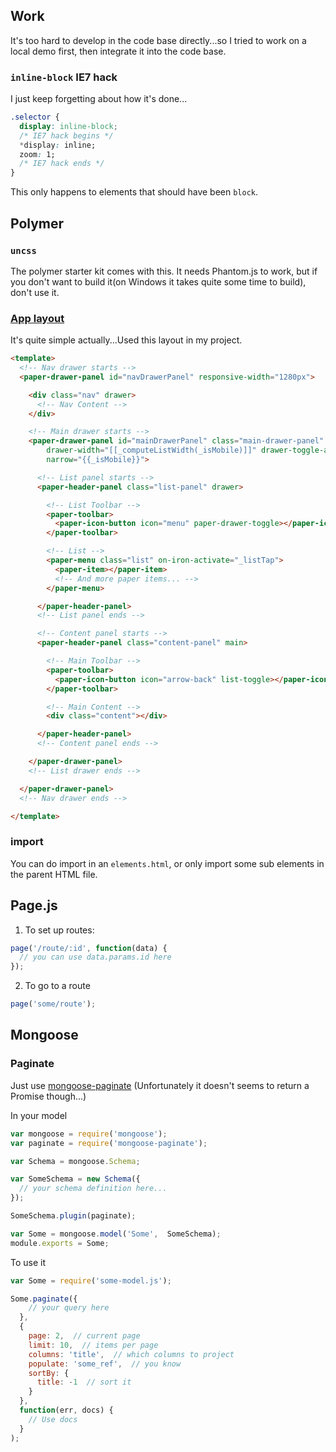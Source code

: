 ## Work

It's too hard to develop in the code base directly...so I tried to work on a local demo first, then integrate it into the code base.


### `inline-block` IE7 hack

I just keep forgetting about how it's done...

```css
.selector {
  display: inline-block;
  /* IE7 hack begins */
  *display: inline;
  zoom: 1;
  /* IE7 hack ends */
}
```

This only happens to elements that should have been `block`.

## Polymer

### `uncss`

The polymer starter kit comes with this. It needs Phantom.js to work, but if you don't want to build it(on Windows it takes quite some time to build), don't use it.

### [App layout](https://github.com/PolymerElements/app-layout-templates)

It's quite simple actually...Used this layout in my project.

```html
<template>
  <!-- Nav drawer starts -->
  <paper-drawer-panel id="navDrawerPanel" responsive-width="1280px">

    <div class="nav" drawer>
      <!-- Nav Content -->
    </div>

    <!-- Main drawer starts -->
    <paper-drawer-panel id="mainDrawerPanel" class="main-drawer-panel" main responsive-width="600px"
        drawer-width="[[_computeListWidth(_isMobile)]]" drawer-toggle-attribute="list-toggle"
        narrow="{{_isMobile}}">

      <!-- List panel starts -->
      <paper-header-panel class="list-panel" drawer>

        <!-- List Toolbar -->
        <paper-toolbar>
          <paper-icon-button icon="menu" paper-drawer-toggle></paper-icon-button>
        </paper-toolbar>

        <!-- List -->
        <paper-menu class="list" on-iron-activate="_listTap">
          <paper-item></paper-item>
          <!-- And more paper items... -->
        </paper-menu>

      </paper-header-panel>
      <!-- List panel ends -->

      <!-- Content panel starts -->
      <paper-header-panel class="content-panel" main>

        <!-- Main Toolbar -->
        <paper-toolbar>
          <paper-icon-button icon="arrow-back" list-toggle></paper-icon-button>
        </paper-toolbar>

        <!-- Main Content -->
        <div class="content"></div>

      </paper-header-panel>
      <!-- Content panel ends -->

    </paper-drawer-panel>
    <!-- List drawer ends -->

  </paper-drawer-panel>
  <!-- Nav drawer ends -->

</template>
```

### import

You can do import in an `elements.html`, or only import some sub elements in the parent HTML file.

## Page.js

1. To set up routes:

  ```js
  page('/route/:id', function(data) {
    // you can use data.params.id here
  });
  ```
2. To go to a route

  ```js
  page('some/route');
  ```

## Mongoose

### Paginate

Just use [mongoose-paginate](https://github.com/edwardhotchkiss/mongoose-paginate) (Unfortunately it doesn't seems to return a Promise though...)

In your model

```js
var mongoose = require('mongoose');
var paginate = require('mongoose-paginate');

var Schema = mongoose.Schema;

var SomeSchema = new Schema({
  // your schema definition here...
});

SomeSchema.plugin(paginate);

var Some = mongoose.model('Some',  SomeSchema);
module.exports = Some;
```

To use it

```js
var Some = require('some-model.js');

Some.paginate({
    // your query here
  },
  {
    page: 2,  // current page
    limit: 10,  // items per page
    columns: 'title',  // which columns to project
    populate: 'some_ref',  // you know
    sortBy: {
      title: -1  // sort it
    }
  },
  function(err, docs) {
    // Use docs
  }
);
```